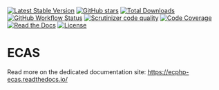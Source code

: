 [![Latest Stable Version](https://img.shields.io/packagist/v/ecphp/ecas.svg?style=flat-square)](https://packagist.org/packages/ecphp/ecas)
 [![GitHub stars](https://img.shields.io/github/stars/ecphp/ecas.svg?style=flat-square)](https://packagist.org/packages/ecphp/ecas)
 [![Total Downloads](https://img.shields.io/packagist/dt/ecphp/ecas.svg?style=flat-square)](https://packagist.org/packages/ecphp/ecas)
 [![GitHub Workflow Status](https://img.shields.io/github/workflow/status/ecphp/ecas/Continuous%20Integration?style=flat-square)](https://github.com/ecphp/ecas/actions)
 [![Scrutinizer code quality](https://img.shields.io/scrutinizer/quality/g/ecphp/ecas/master.svg?style=flat-square)](https://scrutinizer-ci.com/g/ecphp/ecas/?branch=master)
 [![Code Coverage](https://img.shields.io/scrutinizer/coverage/g/ecphp/ecas/master.svg?style=flat-square)](https://scrutinizer-ci.com/g/ecphp/ecas/?branch=master)
 [![Read the Docs](https://img.shields.io/readthedocs/ecphp-ecas?style=flat-square)](https://ecphp-ecas.readthedocs.io/)
 [![License](https://img.shields.io/packagist/l/ecphp/ecas.svg?style=flat-square)](https://packagist.org/packages/ecphp/ecas)

# ECAS

Read more on the dedicated documentation site: https://ecphp-ecas.readthedocs.io/